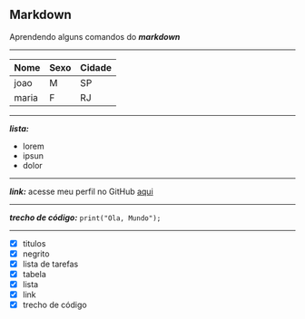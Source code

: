 ## Markdown
Aprendendo alguns comandos do ***markdown***
***
Nome | Sexo | Cidade
---|---|---
joao | M | SP
maria| F | RJ
***
***lista:***
* lorem
* ipsun
* dolor
***
***link:***
acesse meu perfil no GitHub [aqui](https://github.com/Felipe-Santos97)
***
***trecho de código:*** `print("Ola, Mundo");`

***
- [x] titulos
- [x] negrito
- [x] lista de tarefas
- [x] tabela
- [x] lista
- [x] link
- [x] trecho de código

